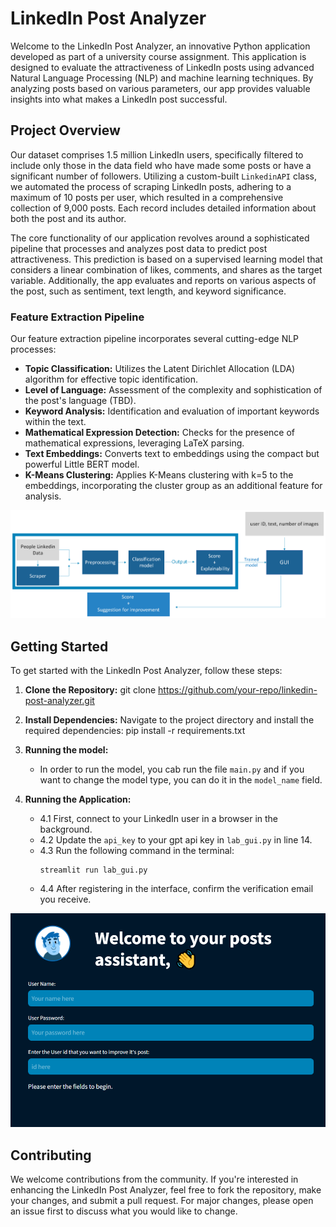 # LinkedIn Post Analyzer

Welcome to the LinkedIn Post Analyzer, an innovative Python application developed as part of a university course assignment. This application is designed to evaluate the attractiveness of LinkedIn posts using advanced Natural Language Processing (NLP) and machine learning techniques. By analyzing posts based on various parameters, our app provides valuable insights into what makes a LinkedIn post successful.

## Project Overview

Our dataset comprises 1.5 million LinkedIn users, specifically filtered to include only those in the data field who have made some posts or have a significant number of followers. Utilizing a custom-built `LinkedinAPI` class, we automated the process of scraping LinkedIn posts, adhering to a maximum of 10 posts per user, which resulted in a comprehensive collection of 9,000 posts. Each record includes detailed information about both the post and its author.

The core functionality of our application revolves around a sophisticated pipeline that processes and analyzes post data to predict post attractiveness. This prediction is based on a supervised learning model that considers a linear combination of likes, comments, and shares as the target variable. Additionally, the app evaluates and reports on various aspects of the post, such as sentiment, text length, and keyword significance.

### Feature Extraction Pipeline

Our feature extraction pipeline incorporates several cutting-edge NLP processes:

- **Topic Classification:** Utilizes the Latent Dirichlet Allocation (LDA) algorithm for effective topic identification.
- **Level of Language:** Assessment of the complexity and sophistication of the post's language (TBD).
- **Keyword Analysis:** Identification and evaluation of important keywords within the text.
- **Mathematical Expression Detection:** Checks for the presence of mathematical expressions, leveraging LaTeX parsing.
- **Text Embeddings:** Converts text to embeddings using the compact but powerful Little BERT model.
- **K-Means Clustering:** Applies K-Means clustering with k=5 to the embeddings, incorporating the cluster group as an additional feature for analysis.

![alt text](https://github.com/RoniFridman1/data_collection_lab_094290/blob/main/lab_in_data_collection_model.png?raw=true)


## Getting Started

To get started with the LinkedIn Post Analyzer, follow these steps:

1. **Clone the Repository:**
git clone https://github.com/your-repo/linkedin-post-analyzer.git

2. **Install Dependencies:**
Navigate to the project directory and install the required dependencies:
pip install -r requirements.txt

3. **Running the model:**
    - In order to run the model, you cab run the file `main.py` and if you want to change the model type, you can do it in the `model_name` field.

4. **Running the Application:**
    - 4.1 First, connect to your LinkedIn user in a browser in the background.
    - 4.2 Update the `api_key` to your gpt api key in `lab_gui.py` in line 14.
    - 4.3 Run the following command in the terminal:
      ```
      streamlit run lab_gui.py
      ```
    - 4.4 After registering in the interface, confirm the verification email you receive.
      
![alt text](https://github.com/RoniFridman1/data_collection_lab_094290/blob/main/GUI.png?raw=true)

## Contributing

We welcome contributions from the community. If you're interested in enhancing the LinkedIn Post Analyzer, feel free to fork the repository, make your changes, and submit a pull request. For major changes, please open an issue first to discuss what you would like to change.


